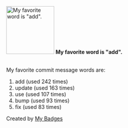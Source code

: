 <img src="https://my-badges.github.io/my-badges/favorite-word.png" alt="My favorite word is &quot;add&quot;." title="My favorite word is &quot;add&quot;." width="128">
<strong>My favorite word is &quot;add&quot;.</strong>
<br><br>

My favorite commit message words are:

1. add (used 242 times)
2. update (used 163 times)
3. use (used 107 times)
4. bump (used 93 times)
5. fix (used 83 times)


Created by <a href="https://github.com/my-badges/my-badges">My Badges</a>